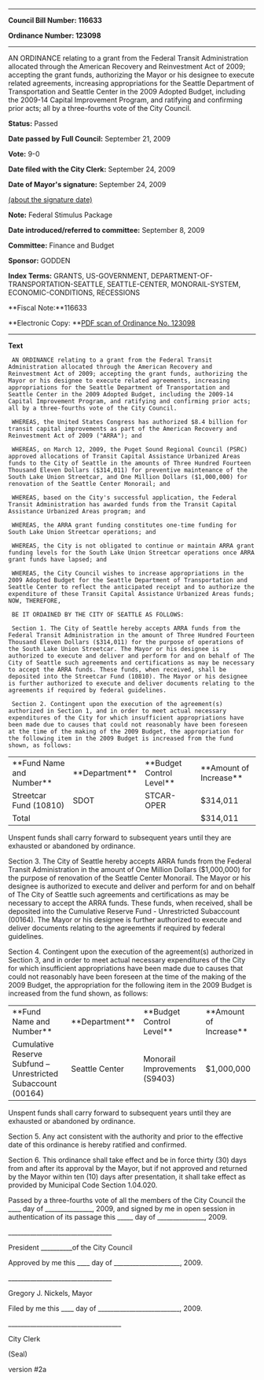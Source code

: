 

********

**Council Bill Number: 116633**
   
**Ordinance Number: 123098**
********

 AN ORDINANCE relating to a grant from the Federal Transit Administration allocated through the American Recovery and Reinvestment Act of 2009; accepting the grant funds, authorizing the Mayor or his designee to execute related agreements, increasing appropriations for the Seattle Department of Transportation and Seattle Center in the 2009 Adopted Budget, including the 2009-14 Capital Improvement Program, and ratifying and confirming prior acts; all by a three-fourths vote of the City Council.

**Status:** Passed
   
**Date passed by Full Council:** September 21, 2009
   
**Vote:** 9-0
   
**Date filed with the City Clerk:** September 24, 2009
   
**Date of Mayor's signature:** September 24, 2009
   
[(about the signature date)](/~public/approvaldate.htm)
   
   
**Note:** Federal Stimulus Package

   
**Date introduced/referred to committee:** September 8, 2009
   
**Committee:** Finance and Budget
   
**Sponsor:** GODDEN
   
   
**Index Terms:** GRANTS, US-GOVERNMENT, DEPARTMENT-OF-TRANSPORTATION-SEATTLE, SEATTLE-CENTER, MONORAIL-SYSTEM, ECONOMIC-CONDITIONS, RECESSIONS

**Fiscal Note:**116633

**Electronic Copy: **[PDF scan of Ordinance No. 123098](/~archives/Ordinances/Ord_123098.pdf)

********

**Text**
   
```
 AN ORDINANCE relating to a grant from the Federal Transit Administration allocated through the American Recovery and Reinvestment Act of 2009; accepting the grant funds, authorizing the Mayor or his designee to execute related agreements, increasing appropriations for the Seattle Department of Transportation and Seattle Center in the 2009 Adopted Budget, including the 2009-14 Capital Improvement Program, and ratifying and confirming prior acts; all by a three-fourths vote of the City Council.

 WHEREAS, the United States Congress has authorized $8.4 billion for transit capital improvements as part of the American Recovery and Reinvestment Act of 2009 ("ARRA"); and

 WHEREAS, on March 12, 2009, the Puget Sound Regional Council (PSRC) approved allocations of Transit Capital Assistance Urbanized Areas funds to the City of Seattle in the amounts of Three Hundred Fourteen Thousand Eleven Dollars ($314,011) for preventive maintenance of the South Lake Union Streetcar, and One Million Dollars ($1,000,000) for renovation of the Seattle Center Monorail; and

 WHEREAS, based on the City's successful application, the Federal Transit Administration has awarded funds from the Transit Capital Assistance Urbanized Areas program; and

 WHEREAS, the ARRA grant funding constitutes one-time funding for South Lake Union Streetcar operations; and

 WHEREAS, the City is not obligated to continue or maintain ARRA grant funding levels for the South Lake Union Streetcar operations once ARRA grant funds have lapsed; and

 WHEREAS, the City Council wishes to increase appropriations in the 2009 Adopted Budget for the Seattle Department of Transportation and Seattle Center to reflect the anticipated receipt and to authorize the expenditure of these Transit Capital Assistance Urbanized Areas funds; NOW, THEREFORE,

 BE IT ORDAINED BY THE CITY OF SEATTLE AS FOLLOWS:

 Section 1. The City of Seattle hereby accepts ARRA funds from the Federal Transit Administration in the amount of Three Hundred Fourteen Thousand Eleven Dollars ($314,011) for the purpose of operations of the South Lake Union Streetcar. The Mayor or his designee is authorized to execute and deliver and perform for and on behalf of The City of Seattle such agreements and certifications as may be necessary to accept the ARRA funds. These funds, when received, shall be deposited into the Streetcar Fund (10810). The Mayor or his designee is further authorized to execute and deliver documents relating to the agreements if required by federal guidelines.

 Section 2. Contingent upon the execution of the agreement(s) authorized in Section 1, and in order to meet actual necessary expenditures of the City for which insufficient appropriations have been made due to causes that could not reasonably have been foreseen at the time of the making of the 2009 Budget, the appropriation for the following item in the 2009 Budget is increased from the fund shown, as follows:

```
<table><tr><td>**Fund Name and Number**

</td><td>**Department**

</td><td>**Budget Control Level**

</td><td>**Amount of Increase**

</td></tr><tr><td>Streetcar Fund (10810)

</td><td>SDOT

</td><td>STCAR-OPER

</td><td>$314,011

</td></tr><tr><td>Total

</td><td> 

</td><td> 

</td><td>$314,011

</td></tr></table> Unspent funds shall carry forward to subsequent years until they are exhausted or abandoned by ordinance.

 Section 3. The City of Seattle hereby accepts ARRA funds from the Federal Transit Administration in the amount of One Million Dollars ($1,000,000) for the purpose of renovation of the Seattle Center Monorail. The Mayor or his designee is authorized to execute and deliver and perform for and on behalf of The City of Seattle such agreements and certifications as may be necessary to accept the ARRA funds. These funds, when received, shall be deposited into the Cumulative Reserve Fund - Unrestricted Subaccount (00164). The Mayor or his designee is further authorized to execute and deliver documents relating to the agreements if required by federal guidelines.

 Section 4. Contingent upon the execution of the agreement(s) authorized in Section 3, and in order to meet actual necessary expenditures of the City for which insufficient appropriations have been made due to causes that could not reasonably have been foreseen at the time of the making of the 2009 Budget, the appropriation for the following item in the 2009 Budget is increased from the fund shown, as follows:

<table><tr><td>**Fund Name and Number**

</td><td>**Department**

</td><td>**Budget Control Level**

</td><td>**Amount of Increase**

</td></tr><tr><td>Cumulative  Reserve Subfund – Unrestricted Subaccount (00164)

</td><td>Seattle Center

</td><td>Monorail Improvements (S9403)

</td><td>$1,000,000

</td></tr></table> Unspent funds shall carry forward to subsequent years until they are exhausted or abandoned by ordinance.

 Section 5. Any act consistent with the authority and prior to the effective date of this ordinance is hereby ratified and confirmed.

 Section 6. This ordinance shall take effect and be in force thirty (30) days from and after its approval by the Mayor, but if not approved and returned by the Mayor within ten (10) days after presentation, it shall take effect as provided by Municipal Code Section 1.04.020.

 Passed by a three-fourths vote of all the members of the City Council the \_\_\_\_ day of \_\_\_\_\_\_\_\_\_\_\_\_\_\_\_, 2009, and signed by me in open session in authentication of its passage this \_\_\_\_\_ day of \_\_\_\_\_\_\_\_\_\_\_\_\_\_\_, 2009.

 \_\_\_\_\_\_\_\_\_\_\_\_\_\_\_\_\_\_\_\_\_\_\_\_\_\_\_\_\_\_\_\_\_

 President \_\_\_\_\_\_\_\_\_\_of the City Council

 Approved by me this \_\_\_\_ day of \_\_\_\_\_\_\_\_\_\_\_\_\_\_\_\_\_\_\_\_\_, 2009.

 \_\_\_\_\_\_\_\_\_\_\_\_\_\_\_\_\_\_\_\_\_\_\_\_\_\_\_\_\_\_\_\_\_

 Gregory J. Nickels, Mayor

 Filed by me this \_\_\_\_ day of \_\_\_\_\_\_\_\_\_\_\_\_\_\_\_\_\_\_\_\_\_\_\_\_\_\_, 2009.

 \_\_\_\_\_\_\_\_\_\_\_\_\_\_\_\_\_\_\_\_\_\_\_\_\_\_\_\_\_\_\_\_\_\_\_\_

 City Clerk

 (Seal)

 version #2a

